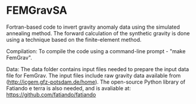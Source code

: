 # FEMGravSA
Fortran-based code to invert gravity anomaly data using the simulated annealing method. 
The forward calculation of the synthetic gravity is done using a technique based on 
the finite-element method. 

Compilation:
To compile the code using a command-line prompt - "make FemGrav".

Data:
The data folder contains input files needed to prepare the input data file for 
FemGrav. The input files include raw gravity data available from (http://icgem.gfz-potsdam.de/home). 
The open-source Python library of Fatiando e terra is also needed, and is avaliable at:
https://github.com/fatiando/fatiando
